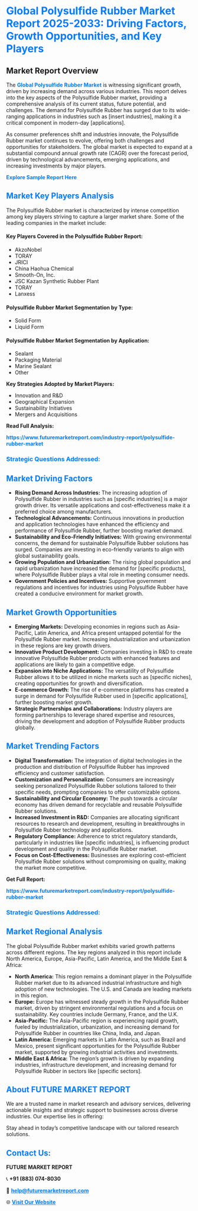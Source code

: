 <h1 style="color: #007BFF;">Global Polysulfide Rubber Market Report 2025-2033: Driving Factors, Growth Opportunities, and Key Players</h1>

<section id="overview">
<h2>Market Report Overview</h2>
<p>The <a href="https://www.futuremarketreport.com/industry-report/polysulfide-rubber-market" style="color: #007BFF; text-decoration: none;"><strong>Global Polysulfide Rubber Market</strong></a> is witnessing significant growth, driven by increasing demand across various industries. This report delves into the key aspects of the Polysulfide Rubber market, providing a comprehensive analysis of its current status, future potential, and challenges. The demand for Polysulfide Rubber has surged due to its wide-ranging applications in industries such as [insert industries], making it a critical component in modern-day [applications].</p>
<p>As consumer preferences shift and industries innovate, the Polysulfide Rubber market continues to evolve, offering both challenges and opportunities for stakeholders. The global market is expected to expand at a substantial compound annual growth rate (CAGR) over the forecast period, driven by technological advancements, emerging applications, and increasing investments by major players.</p>
</section>

<section id="overview">
<p><a href="https://www.futuremarketreport.com/request-sample/reportId=86811" style="color: #007BFF; text-decoration: none;"><strong>Explore Sample Report Here</strong></a></p>
</section>

<section id="key-players">
<h2 style="color: #007BFF;">Market Key Players Analysis</h2>
<p>The Polysulfide Rubber market is characterized by intense competition among key players striving to capture a larger market share. Some of the leading companies in the market include:</p>
<h4>Key Players Covered in the Polysulfide Rubber Report:</h4>
<ul><li>AkzoNobel</li><li>TORAY</li><li>JRICI</li><li>China Haohua Chemical</li><li>Smooth-On, Inc.</li><li>JSC Kazan Synthetic Rubber Plant</li><li>TORAY</li><li>Lanxess</li></ul>
<h4>Polysulfide Rubber Market Segmentation by Type:</h4>
<ul><li>Solid Form</li><li>Liquid Form</li></ul>

<h4>Polysulfide Rubber Market Segmentation by Application:</h4>
<ul><li>Sealant</li><li>Packaging Material</li><li>Marine Sealant</li><li>Other</li></ul>
<p><strong>Key Strategies Adopted by Market Players:</strong></p>
<ul>
<li>Innovation and R&D</li>
<li>Geographical Expansion</li>
<li>Sustainability Initiatives</li>
<li>Mergers and Acquisitions</li>
</ul>
</section>

<section>
<p><strong>Read Full Analysis: </strong></p><a href="https://www.futuremarketreport.com/industry-report/polysulfide-rubber-market" style="color: #007BFF; text-decoration: none;"><strong>https://www.futuremarketreport.com/industry-report/polysulfide-rubber-market</strong></a>
<h3 style="color: #007BFF;">Strategic Questions Addressed:</h3>
</section>

<section id="driving-factors">
<h2 style="color: #007BFF;">Market Driving Factors</h2>
<ul>
<li><strong>Rising Demand Across Industries:</strong> The increasing adoption of Polysulfide Rubber in industries such as [specific industries] is a major growth driver. Its versatile applications and cost-effectiveness make it a preferred choice among manufacturers.</li>
<li><strong>Technological Advancements:</strong> Continuous innovations in production and application technologies have enhanced the efficiency and performance of Polysulfide Rubber, further boosting market demand.</li>
<li><strong>Sustainability and Eco-Friendly Initiatives:</strong> With growing environmental concerns, the demand for sustainable Polysulfide Rubber solutions has surged. Companies are investing in eco-friendly variants to align with global sustainability goals.</li>
<li><strong>Growing Population and Urbanization:</strong> The rising global population and rapid urbanization have increased the demand for [specific products], where Polysulfide Rubber plays a vital role in meeting consumer needs.</li>
<li><strong>Government Policies and Incentives:</strong> Supportive government regulations and incentives for industries using Polysulfide Rubber have created a conducive environment for market growth.</li>
</ul>
</section>

<section id="growth-opportunities">
<h2 style="color: #007BFF;">Market Growth Opportunities</h2>
<ul>
<li><strong>Emerging Markets:</strong> Developing economies in regions such as Asia-Pacific, Latin America, and Africa present untapped potential for the Polysulfide Rubber market. Increasing industrialization and urbanization in these regions are key growth drivers.</li>
<li><strong>Innovative Product Development:</strong> Companies investing in R&D to create innovative Polysulfide Rubber products with enhanced features and applications are likely to gain a competitive edge.</li>
<li><strong>Expansion into Niche Applications:</strong> The versatility of Polysulfide Rubber allows it to be utilized in niche markets such as [specific niches], creating opportunities for growth and diversification.</li>
<li><strong>E-commerce Growth:</strong> The rise of e-commerce platforms has created a surge in demand for Polysulfide Rubber used in [specific applications], further boosting market growth.</li>
<li><strong>Strategic Partnerships and Collaborations:</strong> Industry players are forming partnerships to leverage shared expertise and resources, driving the development and adoption of Polysulfide Rubber products globally.</li>
</ul>
</section>

<section id="trending-factors">
<h2 style="color: #007BFF;">Market Trending Factors</h2>
<ul>
<li><strong>Digital Transformation:</strong> The integration of digital technologies in the production and distribution of Polysulfide Rubber has improved efficiency and customer satisfaction.</li>
<li><strong>Customization and Personalization:</strong> Consumers are increasingly seeking personalized Polysulfide Rubber solutions tailored to their specific needs, prompting companies to offer customizable options.</li>
<li><strong>Sustainability and Circular Economy:</strong> The push towards a circular economy has driven demand for recyclable and reusable Polysulfide Rubber solutions.</li>
<li><strong>Increased Investment in R&D:</strong> Companies are allocating significant resources to research and development, resulting in breakthroughs in Polysulfide Rubber technology and applications.</li>
<li><strong>Regulatory Compliance:</strong> Adherence to strict regulatory standards, particularly in industries like [specific industries], is influencing product development and quality in the Polysulfide Rubber market.</li>
<li><strong>Focus on Cost-Effectiveness:</strong> Businesses are exploring cost-efficient Polysulfide Rubber solutions without compromising on quality, making the market more competitive.</li>
</ul>
</section>

<section>
<p><strong>Get Full Report: </strong></p><a href="https://www.futuremarketreport.com/industry-report/polysulfide-rubber-market" style="color: #007BFF; text-decoration: none;"><strong>https://www.futuremarketreport.com/industry-report/polysulfide-rubber-market</strong></a>
<h3 style="color: #007BFF;">Strategic Questions Addressed:</h3>
</section>


<section id="regional-analysis">
<h2 style="color: #007BFF;">Market Regional Analysis</h2>
<p>The global Polysulfide Rubber market exhibits varied growth patterns across different regions. The key regions analyzed in this report include North America, Europe, Asia-Pacific, Latin America, and the Middle East & Africa:</p>
<ul>
<li><strong>North America:</strong> This region remains a dominant player in the Polysulfide Rubber market due to its advanced industrial infrastructure and high adoption of new technologies. The U.S. and Canada are leading markets in this region.</li>
<li><strong>Europe:</strong> Europe has witnessed steady growth in the Polysulfide Rubber market, driven by stringent environmental regulations and a focus on sustainability. Key countries include Germany, France, and the U.K.</li>
<li><strong>Asia-Pacific:</strong> The Asia-Pacific region is experiencing rapid growth, fueled by industrialization, urbanization, and increasing demand for Polysulfide Rubber in countries like China, India, and Japan.</li>
<li><strong>Latin America:</strong> Emerging markets in Latin America, such as Brazil and Mexico, present significant opportunities for the Polysulfide Rubber market, supported by growing industrial activities and investments.</li>
<li><strong>Middle East & Africa:</strong> The region’s growth is driven by expanding industries, infrastructure development, and increasing demand for Polysulfide Rubber in sectors like [specific sectors].</li>
</ul>
</section>

<footer>
<h2 style="color: #007BFF;">About FUTURE MARKET REPORT</h2>
<p>We are a trusted name in market research and advisory services, delivering actionable insights and strategic support to businesses across diverse industries. Our expertise lies in offering:</p>

<p>Stay ahead in today’s competitive landscape with our tailored research solutions.</p>

<h2 style="color: #007BFF;">Contact Us:</h2>
<p><strong>FUTURE MARKET REPORT</strong></p>
<p>📞 <strong>+91 (883) 074-8030</strong></p>
<p>📧 <strong><a href="mailto:help@futuremarketreport.com" style="color: #007BFF;">help@futuremarketreport.com</a></strong></p>
<p>🌐 <strong><a href="https://www.futuremarketreport.com/" style="color: #007BFF;">Visit Our Website</a></strong></p>
</footer>